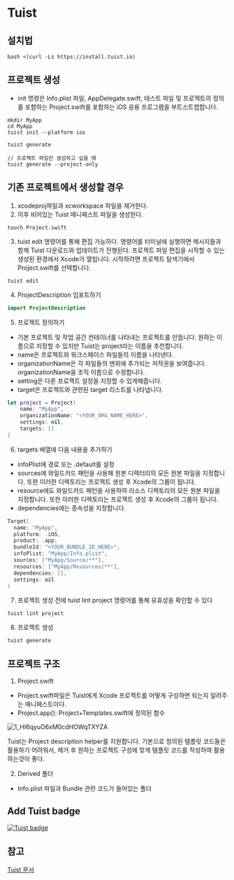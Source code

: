 # Tuist

## 설치법

```
bash <(curl -Ls https://install.tuist.io)
```

## 프로젝트 생성
- init 명령은 Info.plist 파일, AppDelegate.swift, 테스트 파일 및 프로젝트의 정의를 포함하는 Project.swift를 포함하는 iOS 응용 프로그램을 부트스트랩합니다.

```
mkdir MyApp
cd MyApp
tuist init --platform ios
```

```
tuist generate

// 프로젝트 파일만 생성하고 싶을 때
tuist generate --project-only
```

## 기존 프로젝트에서 생성할 경우
1. xcodeproj파일과 xcworkspace 파일을 제거한다.
2. 이후 비어있는 Tuist 매니페스트 파일을 생성한다.

```
touch Project.swift
```

3. tuist edit 명령어를 통해 편집 가능하다. 명령어를 터미널에 실행하면 메시지들과 함께 Tuist 다운로드와 업데이트가 진행된다. 프로젝트 파일 편집을 시작할 수 있는 생성된 환경에서 Xcode가 열립니다. 시작하려면 프로젝트 탐색기에서 Project.swift를 선택합니다.

```
tuist edit 
```

4. ProjectDescription 임포트하기

```Swift
import ProjectDescription
```

5. 프로젝트 정의하기
- 기본 프로젝트 및 작업 공간 컨테이너를 나타내는 프로젝트를 만듭니다. 원하는 이름으로 지정할 수 있지만 Tuist는 project라는 이름을 추천합니다.
- name은 프로젝트와 워크스페이스 파일들의 이름을 나타낸다.
- organizationName은 각 파일들의 맨위에 추가되는 저작권을 보여줍니다. organizationName을 조직 이름으로 수정합니다.
- setting은 다른 프로젝트 설정을 지정할 수 있게해줍니다.
- target은 프로젝트와 관련된 target 리스트를 나타냅니다.

```Swift
let project = Project(
    name: "MyApp",
    organizationName: "<YOUR_ORG_NAME_HERE>",
    settings: nil,
    targets: []
)
```

6. targets 배열에 다음 내용을 추가하기
- infoPlist에 경로 또는 .default를 설정
- sources에 와일드카드 패턴을 사용해 원본 디렉터리의 모든 원본 파일을 지정합니다. 또한 이러한 디렉토리는 프로젝트 생성 후 Xcode의 그룹이 됩니다.
- resource에도 와일드카드 패턴을 사용하여 리소스 디렉토리의 모든 원본 파일을 지정합니다. 또한 이러한 디렉토리는 프로젝트 생성 후 Xcode의 그룹이 됩니다.
- dependencies에는 종속성을 지정합니다.

```Swift
Target(
  name: "MyApp",
  platform: .iOS,
  product: .app,
  bundleId: "<YOUR_BUNDLE_ID_HERE>",
  infoPlist: "MyApp/Info.plist",
  sources: ["MyApp/Source/**"],
  resources: ["MyApp/Resources/**"],
  dependencies: [],
  settings: nil
)
```

7. 프로젝트 생성 전에 tuist lint project 명령어를 통해 유효성을 확인할 수 있다

```
tuist lint project
```

8. 프로젝트 생성
```
tuist generate
```

## 프로젝트 구조
1. Project.swift
 - Project.swift파일은 Tuist에게 Xcode 프로젝트를 어떻게 구성하면 되는지 알려주는 매니페스트이다.
 - Project.app(): Project+Templates.swift에 정의된 함수
 
 ![1_HI6qyuO6xM0cdHOWqTXYZA](https://user-images.githubusercontent.com/45002556/141253176-c4e09636-303e-4cd7-87a4-a842f1ce642d.png)

Tuist는 Project description helper를 지원합니다. 기본으로 정의된 템플릿 코드들은 활용하기 어려워서, 제거 후 원하는 프로젝트 구성에 맞게 템플릿 코드를 작성하여 활용하는것이 좋다.


2. Derived 폴더
- Info.plist 파일과 Bundle 관련 코드가 들어있는 폴더

## Add Tuist badge
[![Tuist badge](https://img.shields.io/badge/Powered%20by-Tuist-blue)](https://tuist.io) 

## 참고
[Tuist 문서](https://docs.tuist.io)
